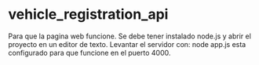 # vehicle_registration_api
 
Para que la pagina web funcione. Se debe tener instalado node.js y abrir el proyecto en un editor de texto. Levantar el servidor con: node app.js esta configurado para que funcione en el puerto 4000.
